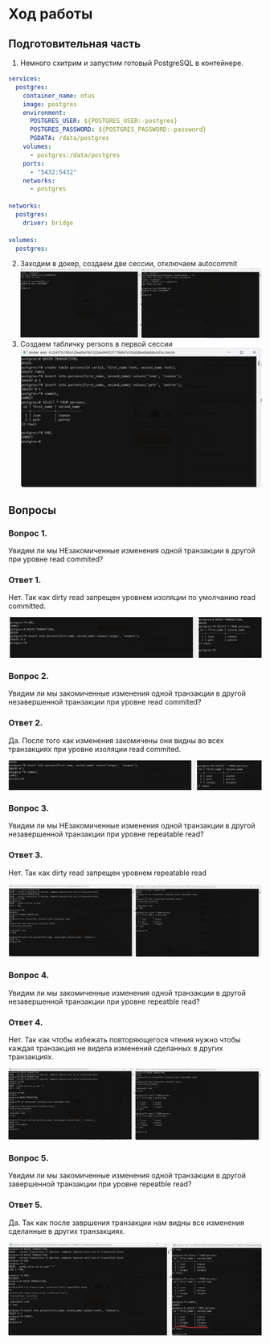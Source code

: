 # Ход работы

## Подготовительная часть

1. Немного схитрим и запустим готовый PostgreSQL в контейнере. 

```yaml
services:  
  postgres:  
    container_name: otus  
    image: postgres  
    environment:  
      POSTGRES_USER: ${POSTGRES_USER:-postgres}  
      POSTGRES_PASSWORD: ${POSTGRES_PASSWORD:-password}  
      PGDATA: /data/postgres  
    volumes:  
      - postgres:/data/postgres  
    ports:  
      - "5432:5432"  
    networks:  
      - postgres  
  
networks:  
  postgres:  
    driver: bridge  
  
volumes:  
  postgres:
```

2. Заходим в докер, создаем две сессии, отключаем autocommit
  ![screen1.png](screen1.png)
3. Создаем табличку persons в первой сессии 
   ![screen2.png](screen2.png)
## Вопросы

### Вопрос 1.

Увидим ли мы НЕзакомиченные изменения одной транзакции в другой при уровне read commited? 

### Ответ 1.

Нет. Так как dirty read запрещен уровнем изоляции по умолчанию read committed. 

![screen3.png](screen3.png)

### Вопрос 2.

Увидим ли мы закомиченные изменения одной транзакции в другой незавершенной транзакции при уровне read commited? 

### Ответ 2.

Да. После того как изменения закомичены они видны во всех транзакциях при уровне изоляции read commited.  

![screen4.png](screen4.png)

### Вопрос 3.

Увидим ли мы НЕзакомиченные изменения одной транзакции в другой незавершенной транзакции при уровне repeatable read? 

### Ответ 3.

Нет. Так как dirty read запрещен уровнем repeatable read  

![screen5.png](screen5.png)

### Вопрос 4.

Увидим ли мы закомиченные изменения одной транзакции в другой незавершенной транзакции при уровне repeatble read? 

### Ответ 4.

Нет. Так как чтобы избежать повторяющегося чтения нужно чтобы каждая транзакция не видела изменений сделанных в других транзакциях.  

![screen6.png](screen6.png)

### Вопрос 5.

Увидим ли мы закомиченные изменения одной транзакции в другой завершенной транзакции при уровне repeatble read? 

### Ответ 5.

Да. Так как после завршения транзакции нам видны все изменения сделанные в других транзакциях.  

![screen7.png](screen7.png)
